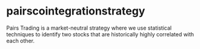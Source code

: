 # pairscointegrationstrategy

Pairs Trading is a market-neutral strategy where we use statistical techniques to identify two stocks that are historically highly correlated with each other. 
